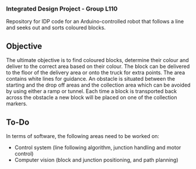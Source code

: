 ### Integrated Design Project - Group L110
Repository for IDP code for an Arduino-controlled robot that follows a line and seeks out and sorts coloured blocks.

## Objective
The ultimate objective is to find coloured blocks, determine their colour and deliver to the correct area based on their colour. The block can be delivered to the floor of the delivery area or onto the truck for extra points. The area contains white lines for guidance. An obstacle is situated between the starting and the drop off areas and the collection area which can be avoided by using either a ramp or tunnel. Each time a block is transported back across the obstacle a new block will be placed on one of the collection markers.

## To-Do
In terms of software, the following areas need to be worked on:
- Control system (line following algorithm, junction handling and motor control)
- Computer vision (block and junction positioning, and path planning)